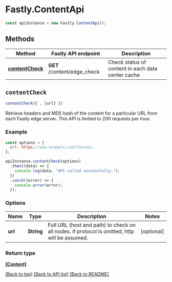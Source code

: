 # Fastly.ContentApi

```javascript
const apiInstance = new Fastly.ContentApi();
```
## Methods

Method | Fastly API endpoint | Description
------------- | ------------- | -------------
[**contentCheck**](ContentApi.md#contentCheck) | **GET** /content/edge_check | Check status of content in each data center cache


## `contentCheck`

```javascript
contentCheck({ , [url] })
```

Retrieve headers and MD5 hash of the content for a particular URL from each Fastly edge server. This API is limited to 200 requests per hour.

### Example

```javascript
const options = {
  url: https://www.example.com/foo/bar,
};

apiInstance.contentCheck(options)
  .then((data) => {
    console.log(data, "API called successfully.");
  })
  .catch((error) => {
    console.error(error);
  });
```

### Options

Name | Type | Description  | Notes
------------- | ------------- | ------------- | -------------
**url** | **String** | Full URL (host and path) to check on all nodes. if protocol is omitted, http will be assumed. | [optional]

### Return type

[**[Content]**](Content.md)


[[Back to top]](#) [[Back to API list]](../../README.md#endpoints)
[[Back to README]](../../README.md)
